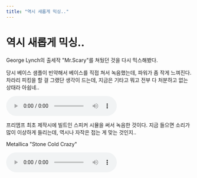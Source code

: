 ```yaml
---
title: "역시 새롭게 믹싱.."
---
```

# 역시 새롭게 믹싱..


George Lynch의 출세작 "Mr.Scary"를 쳐뒀던 것을 다시 믹스해봤다.




당시 베이스 샘플이 빈약해서 베이스를 직접 쳐서 녹음했는데, 파워가 좀 작게 느껴진다. 차라리 피킹을 할 걸 그랬단 생각이 드는데, 지금은 기타고 뭐고 전부 다 처분하고 없는 상태라 아쉽네..










![audio](/assets/images/d34b931cae530d24177c18b584d290be.mp3)











프리앰프 최초 제작시에 빌트인 스피커 시뮬을 써서 녹음한 것이다. 지금 들으면 소리가 많이 이상하게 들리는데, 역시나 자작은 접는 게 맞는 것인지..




Metallica "Stone Cold Crazy"







![audio](/assets/images/8004b36d883934195622dbf0b82bafd4.mp3)






